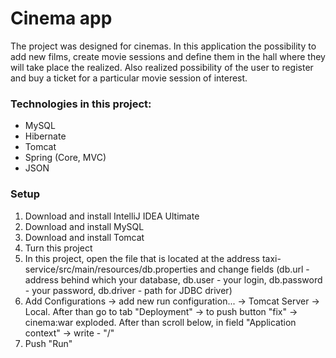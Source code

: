 # Cinema app

The project was designed for cinemas. In this application the possibility to add new films, 
create movie sessions and define them in the hall where they will take place the realized. Also realized possibility 
of the user to register and buy a ticket for a particular movie session of interest.

### Technologies in this project:
* MySQL
* Hibernate
* Tomcat
* Spring (Core, MVC)
* JSON

### Setup
1. Download and install IntelliJ IDEA Ultimate
2. Download and install MySQL
3. Download and install Tomcat
4. Turn this project
5. In this project, open the file that is located at the address taxi-service/src/main/resources/db.properties 
   and change fields (db.url - address behind which your database, db.user - your login,
   db.password - your password, db.driver - path for JDBC driver)
6. Add Configurations -> add new run configuration... -> Tomcat Server -> Local.
   After than go to tab "Deployment" -> to push button "fix" -> cinema:war exploded.
   After than scroll below, in field "Application context" -> write - "/"
7. Push "Run"
